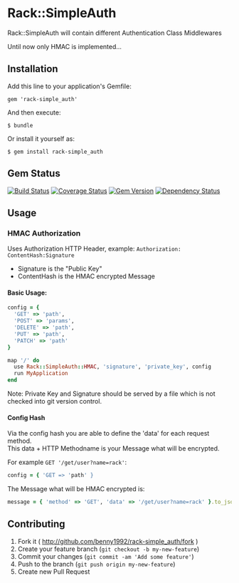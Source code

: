 # Rack::SimpleAuth

Rack::SimpleAuth will contain different Authentication Class Middlewares

Until now only HMAC is implemented...

## Installation

Add this line to your application's Gemfile:

    gem 'rack-simple_auth'

And then execute:

    $ bundle

Or install it yourself as:

    $ gem install rack-simple_auth

## Gem Status

[![Build Status](https://travis-ci.org/Benny1992/rack-simple_auth.png?branch=master)](https://travis-ci.org/Benny1992/rack-simple_auth)
[![Coverage Status](https://coveralls.io/repos/Benny1992/rack-simple_auth/badge.png?branch=master)](https://coveralls.io/r/Benny1992/rack-simple_auth?branch=master)
[![Gem Version](https://badge.fury.io/rb/rack-simple_auth.png)](http://badge.fury.io/rb/rack-simple_auth)
[![Dependency Status](https://gemnasium.com/Benny1992/rack-simple_auth.png)](https://gemnasium.com/Benny1992/rack-simple_auth)

## Usage

### HMAC Authorization

Uses Authorization HTTP Header, example:
```Authorization: ContentHash:Signature```

- Signature is the "Public Key"
- ContentHash is the HMAC encrypted Message

#### Basic Usage:

```ruby
config = {
  'GET' => 'path',
  'POST' => 'params',
  'DELETE' => 'path',
  'PUT' => 'path',
  'PATCH' => 'path'
}

map '/' do
  use Rack::SimpleAuth::HMAC, 'signature', 'private_key', config
  run MyApplication
end
```

Note: Private Key and Signature should be served by a file which is not checked into git version control.

#### Config Hash

Via the config hash you are able to define the 'data' for each request method.<br />
This data + HTTP Methodname is your Message what will be encrypted.<br />

For example ```GET '/get/user?name=rack'```:
```ruby
config = { 'GET => 'path' }
```

The Message what will be HMAC encrypted is:
```ruby
message = { 'method' => 'GET', 'data' => '/get/user?name=rack' }.to_json
```

## Contributing

1. Fork it ( http://github.com/benny1992/rack-simple_auth/fork )
2. Create your feature branch (`git checkout -b my-new-feature`)
3. Commit your changes (`git commit -am 'Add some feature'`)
4. Push to the branch (`git push origin my-new-feature`)
5. Create new Pull Request




